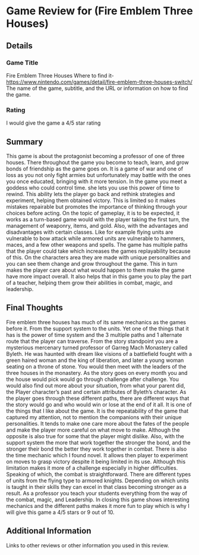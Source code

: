 # Game Review for (Fire Emblem Three Houses)

## Details

### Game Title
Fire Emblem Three Houses
Where to find it- https://www.nintendo.com/games/detail/fire-emblem-three-houses-switch/
The name of the game, subtitle, and the URL or information on how to find
the game.

### Rating

I would give the game a 4/5 star rating
## Summary

This game is about the protagonist becoming a professor of one of three houses. There throughout the game you become to teach, learn, and grow bonds of friendship as the game goes on. 
It is a game of war and one of loss as you not only fight armies but unfortunately may battle with the ones you once educated, bringing with it more tension. In the game you meet a goddess who could control time. she lets you use this power of time to rewind. This ability lets the player go back and rethink strategies and experiment, helping them obtained victory. 
This is limited so it makes mistakes repairable but promotes the importance of thinking through your choices before acting. On the topic of gameplay, it is to be expected, it works as a turn-based game would with the player taking the first turn, the management of weaponry, items, and gold. Also, with the advantages and disadvantages with certain classes.
Like for example flying units are vulnerable to bow attack while armored units are vulnerable to hammers, maces, and a few other weapons and spells. The game has multiple paths that the player could take which increases the games replayability because of this. On the characters area they are made with unique personalities and you can see them change and grow throughout the game. This in turn makes the player care about what would happen to them make the game have more impact overall. It also helps that in this game you to play the part of a teacher, helping them grow their abilities in combat, magic, and leadership.

## Final Thoughts

Fire emblem three houses has much of its same mechanics as the games before it. From the support system to the units. Yet one of the things that it has is the power of time system and the 3 multiple paths and 1 alternate route that the player can traverse. 
From the story standpoint you are a mysterious mercenary turned professor of Garreg Mach Monastery called Byleth. He was haunted with dream like visions of a battlefield fought with a green haired woman and the king of liberation, and later a young woman seating on a throne of stone. 
You would then meet with the leaders of the three houses in the monastery.  As the story goes on every month you and the house would pick would go through challenge after challenge. You would also find out more about your situation, from what your parent did, the Player character’s past and certain attributes of Byleth’s character. As the player goes through these different paths, there are different ways that the story would go and who would win or lose at the end of it all. 
It is one of the things that I like about the game. It is the repeatability of the game that captured my attention, not to mention the companions with their unique personalities. It tends to make one care more about the fates of the people and make the player more careful on what move to make. Although the opposite is also true for some that the player might dislike. Also, with the support system the more that work together the stronger the bond, and the stronger their bond the better they work together in combat.
 There is also the time mechanic which I found novel. It allows then player to experiment on moves to grasp victory despite it being limited in its use. Although this limitation makes it more of a challenge especially in higher difficulties. Speaking of which, the combat is straightforward. There are different types of units from the flying type to armored knights. Depending on which units is taught in their skills they can excel in that class becoming stronger as a result. As a professor you teach your students everything from the way of the combat, magic, and Leadership.
In closing this game shows interesting mechanics and the different paths makes it more fun to play which is why I will give this game a 4/5 stars or 9 out of 10.


## Additional Information

Links to other reviews or other information you used in this review.
